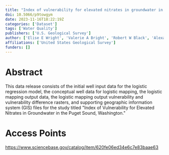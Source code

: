 ```yaml
---
title: "Index of vulnerability for elevated nitrates in groundwater in the Puget Sound Basin, Washington, 2000&amp;amp;ndash;2019"
doi: 10.5066/p9towgym
date: 2023-11-16T18:22:19Z
categories: ['Dataset']
tags: ['Water Quality']
publishers: ['U.S. Geological Survey']
author: ['Elise E Wright', 'Valerie A Bright', 'Robert W Black', 'Alexander O Headman']
affiliations: ['United States Geological Survey']
funders: []
---
```


# Abstract
This data release consists of the initial well input data for the logistic regression model, the conceptual well data for logistic mapping, the logistic mapping output data, the logistic mapping output vulnerability and vulnerability difference rasters, and supporting geographic information system (GIS) files for the study titled "Index of Vulnerability for Elevated Nitrates in Groundwater in the Puget Sound, Washington."

# Access Points
https://www.sciencebase.gov/catalog/item/620fe06ed34e6c7e83baae63